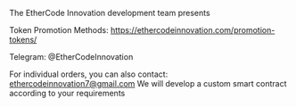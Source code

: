 The EtherCode Innovation development team presents

Token Promotion Methods: https://ethercodeinnovation.com/promotion-tokens/

Telegram: @EtherCodeInnovation

For individual orders, you can also contact: ethercodeinnovation7@gmail.com We will develop a custom smart contract according to your requirements
